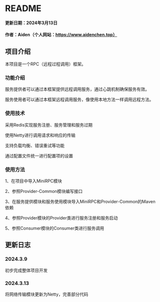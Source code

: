# README

#### 更新日期：2024年3月13日

#### 作者：Aiden（个人网站：https://www.aidenchen.top）

## 项目介绍

本项目是一个RPC（远程过程调用）框架。

### 功能介绍

服务提供者可以通过本框架提供远程调用服务，通过心跳机制确保服务有效。

服务使用者可以通过本框架远程调用服务，像使用本地方法一样调用远程方法。

### 使用技术

采用Redis实现服务注册、服务管理和服务过期

使用Netty进行调用请求和响应的传输

支持负载均衡、错误重试等功能

通过配置文件统一进行配置项的设置

### 使用方法

1、在项目中导入MiniRPC模块

2、参照Provider-Common模块编写接口

3、在服务提供模块和服务使用模块导入MiniRPC和Provider-Common的Maven依赖

4、参照Provider模块的Provider类进行服务注册和服务启动

5、参照Consumer模块的Consumer类进行服务调用

## 更新日志

### 2024.3.9

初步完成整体项目开发

### 2024.3.13

将网络传输模块更新为Netty，完善部分代码